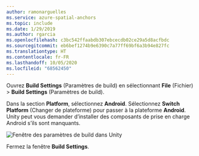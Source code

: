 ```yaml
---
author: ramonarguelles
ms.service: azure-spatial-anchors
ms.topic: include
ms.date: 1/29/2019
ms.author: rgarcia
ms.openlocfilehash: c3bc542ffaabdb307ebcecdb02ce29a5d8acfbdc
ms.sourcegitcommit: eb6bef1274b9e6390c7a77ff69bf6a3b94e827fc
ms.translationtype: HT
ms.contentlocale: fr-FR
ms.lasthandoff: 10/05/2020
ms.locfileid: "68562450"
---
```

Ouvrez **Build Settings** (Paramètres de build) en sélectionnant **File** (Fichier) > **Build Settings** (Paramètres de build).

Dans la section **Platform**, sélectionnez **Android**. Sélectionnez **Switch Platform** (Changer de plateforme) pour passer à la plateforme **Android**. Unity peut vous demander d’installer des composants de prise en charge Android s’ils sont manquants.

![Fenêtre des paramètres de build dans Unity](./media/spatial-anchors-unity/unity-android-build-settings.png)

Fermez la fenêtre **Build Settings**.

